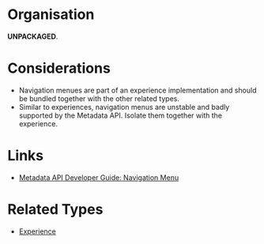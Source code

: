 # Organisation

**UNPACKAGED**.

# Considerations

- Navigation menues are part of an experience implementation and should be bundled together with the other related types.
- Similar to experiences, navigation menus are unstable and badly supported by the Metadata API. Isolate them together with the experience.

# Links

- [Metadata API Developer Guide: Navigation Menu](https://developer.salesforce.com/docs/atlas.en-us.238.0.api_meta.meta/api_meta/meta_navigationmenu.htm)

# Related Types

- [Experience](experience.md)
